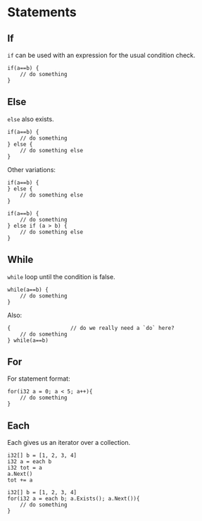 #  Statements

## If

`if` can be used with an expression for the usual condition check.

```
if(a==b) {
	// do something
}
```

## Else

`else` also exists.

```
if(a==b) {
	// do something
} else {
	// do something else
}
```

Other variations:

```
if(a==b) {
} else {
	// do something else
}
```

```
if(a==b) {
	// do something
} else if (a > b) {
	// do something else
}
```

## While

`while` loop until the condition is false.

```
while(a==b) {
	// do something
}
```

Also:

```
{					// do we really need a `do` here?
	// do something
} while(a==b)
```

## For

For statement format:

```
for(i32 a = 0; a < 5; a++){
	// do something
}
```

## Each

Each gives us an iterator over a collection.

```
i32[] b = [1, 2, 3, 4]
i32 a = each b
i32 tot = a
a.Next()
tot += a
```

```
i32[] b = [1, 2, 3, 4]
for(i32 a = each b; a.Exists(); a.Next()){
	// do something
}

```

